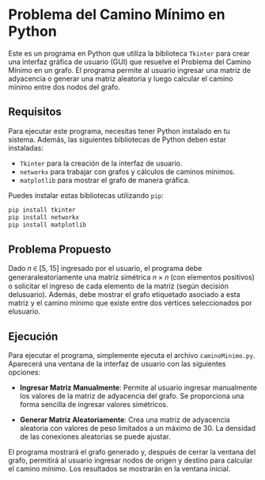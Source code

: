 # Problema del Camino Mínimo en Python

Este es un programa en Python que utiliza la biblioteca `Tkinter` para crear una interfaz gráfica de usuario (GUI) que resuelve el Problema del Camino Mínimo en un grafo. El programa permite al usuario ingresar una matriz de adyacencia o generar una matriz aleatoria y luego calcular el camino mínimo entre dos nodos del grafo.

## Requisitos

Para ejecutar este programa, necesitas tener Python instalado en tu sistema. Además, las siguientes bibliotecas de Python deben estar instaladas:

- `Tkinter` para la creación de la interfaz de usuario.
- `networkx` para trabajar con grafos y cálculos de caminos mínimos.
- `matplotlib` para mostrar el grafo de manera gráfica.

Puedes instalar estas bibliotecas utilizando `pip`:

```bash
pip install tkinter
pip install networkx
pip install matplotlib
```
## Problema Propuesto 

Dado 𝑛 ∈ [5, 15] ingresado por el usuario, el programa debe generaraleatoriamente una matriz simétrica 𝑛 × 𝑛 (con elementos positivos) o solicitar el ingreso de cada elemento de la matriz (según decisión delusuario). Además, debe mostrar el grafo etiquetado asociado a esta matriz y el camino mínimo que existe entre dos vértices seleccionados por elusuario.


## Ejecución

Para ejecutar el programa, simplemente ejecuta el archivo `caminoMinimo.py`. Aparecerá una ventana de la interfaz de usuario con las siguientes opciones:

- **Ingresar Matriz Manualmente**: Permite al usuario ingresar manualmente los valores de la matriz de adyacencia del grafo. Se proporciona una forma sencilla de ingresar valores simétricos.

- **Generar Matriz Aleatoriamente**: Crea una matriz de adyacencia aleatoria con valores de peso limitados a un máximo de 30. La densidad de las conexiones aleatorias se puede ajustar.

El programa mostrará el grafo generado y, después de cerrar la ventana del grafo, permitirá al usuario ingresar nodos de origen y destino para calcular el camino mínimo. Los resultados se mostrarán en la ventana inicial.


